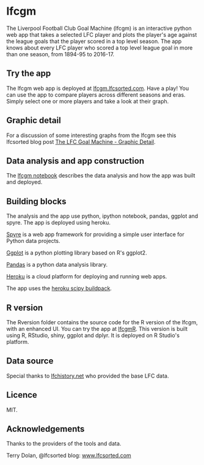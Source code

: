 # lfcgm

The Liverpool Football Club Goal Machine (lfcgm) is an interactive python web app that takes a selected LFC player and plots the player's age against the league goals that the player scored in a top level season. The app knows about every LFC player who scored a top level league goal in more than one season, from 1894-95 to 2016-17. 

## Try the app

The lfcgm web app is deployed at [lfcgm.lfcsorted.com](http://lfcgm.lfcsorted.com). Have a play! You can use the app to compare players across different seasons and eras. Simply select one or more players and take a look at their graph. 

## Graphic detail

For a discussion of some interesting graphs from the lfcgm see this lfcsorted blog post [The LFC Goal Machine - Graphic Detail](http://www.lfcsorted.com/2016/03/the-lfc-goal-machine-graphic-detail.html).

## Data analysis and app construction

The [lfcgm notebook](http://nbviewer.ipython.org/github/terrydolan/lfcgm/blob/master/lfcgm.ipynb) describes the data analysis and how the app was built and deployed.

## Building blocks

The analysis and the app use python, ipython notebook, pandas, ggplot and spyre. The app is deployed using heroku.

[Spyre](https://github.com/adamhajari/spyre) is a web app framework for providing a simple user interface for Python data projects.

[Ggplot](http://ggplot.yhathq.com) is a python plotting library based on R's ggplot2.

[Pandas](http://pandas.pydata.org) is a python data analysis library.

[Heroku](https://www.heroku.com/platform) is a cloud platform for deploying and running web apps.

The app uses the [heroku scipy buildpack](https://github.com/thenovices/heroku-buildpack-scipy).

## R version

The Rversion folder contains the source code for the R version of the lfcgm, with an enhanced UI. 
You can try the app at [lfcgmR](https://terrydolan.shinyapps.io/lfcgmR). 
This version is built using R, RStudio, shiny, ggplot and dplyr. It is deployed on R Studio's platform. 

## Data source

Special thanks to [lfchistory.net](https://http://www.lfchistory.net) who provided the base LFC data.

## Licence

MIT. 

## Acknowledgements

Thanks to the providers of the tools and data.


Terry Dolan, @lfcsorted
blog: www.lfcsorted.com
